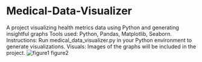 # Medical-Data-Visualizer
A project visualizing health metrics data using Python and generating insightful graphs
Tools used: Python, Pandas, Matplotlib, Seaborn.
Instructions: Run medical_data_visualizer.py in your Python environment to generate visualizations.
Visuals: Images of the graphs will be included in the project.
![figure1 figure2](images/your_image.png)
